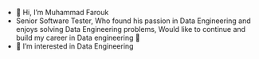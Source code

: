 - 👋 Hi, I’m Muhammad Farouk
- Senior Software Tester, Who found his passion in Data Engineering and enjoys solving Data Engineering problems, Would like to continue and build my career in Data engineering 👀
- 👀 I’m interested in Data Engineering
